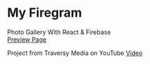 # My Firegram 
Photo Gallery With React & Firebase       
[Preview Page](https://gladunvv.github.io/my-firegram/)


Project from Traversy Media on YouTube
[Video](https://www.youtube.com/watch?v=vUe91uOx7R0&t=2467s)
